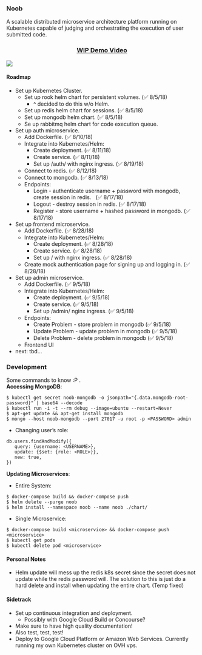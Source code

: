 ### Noob
A scalable distributed microservice architecture platform running on Kubernetes capable of judging and orchestrating the execution of user submitted code.  
<h3 align="center"><a href="https://www.youtube.com/watch?v=5R3UGIH7fm8">WIP Demo Video</a></h3>

<img src="https://raw.githubusercontent.com/kzh/noob/8e83d650de4d94855582c615944ef166819081f9/images/Noob%20Architecture.svg?sanitize=true">

#### Roadmap
- Set up Kubernetes Cluster.
    * Set up rook helm chart for persistent volumes. (✅ 8/5/18)
        * ^ decided to do this w/o Helm.
    * Set up redis helm chart for sessions. (✅ 8/5/18)
    * Set up mongodb helm chart. (✅ 8/5/18)
    * Se up rabbitmq helm chart for code execution queue.
- Set up auth microservice.
    * Add Dockerfile. (✅ 8/10/18)
    * Integrate into Kubernetes/Helm:
        * Create deployment. (✅ 8/11/18)
        * Create service. (✅ 8/11/18)
        * Set up /auth/ with nginx ingress. (✅ 8/19/18)
    * Connect to redis. (✅ 8/12/18)
    * Connect to mongodb. (✅ 8/13/18)
    * Endpoints:
        * Login - authenticate username + password with mongodb,              create session in redis.               (✅ 8/17/18)
        * Logout - destroy session in redis. (✅ 8/17/18)
        * Register - store username + hashed password in mongodb. (✅ 8/17/18)
- Set up frontend microservice.
    * Add Dockerfile. (✅ 8/28/18)
    * Integrate into Kubernetes/Helm:
        * Create deployment. (✅ 8/28/18)
        * Create service. (✅ 8/28/18)
        * Set up / with nginx ingress. (✅ 8/28/18)
    * Create mock authentication page for signing up and logging in. (✅ 8/28/18)
- Set up admin microservice.
    * Add Dockerfile. (✅ 9/5/18)
    * Integrate into Kubernetes/Helm:
        * Create deployment. (✅ 9/5/18)
        * Create service. (✅ 9/5/18)
        * Set up /admin/ nginx ingress. (✅ 9/5/18)
    * Endpoints:
        * Create Problem - store problem in mongodb (✅ 9/5/18)
        * Update Problem - update problem in mongodb (✅ 9/5/18)
        * Delete Problem - delete problem in mongodb (✅ 9/5/18)
    * Frontend UI
- next: tbd…

### Development
Some commands to know :P .  
**Accessing MongoDB**:
```
$ kubectl get secret noob-mongodb -o jsonpath="{.data.mongodb-root-password}" | base64 --decode
$ kubectl run -i -t --rm debug --image=ubuntu --restart=Never
$ apt-get update && apt-get install mongodb
$ mongo --host noob-mongodb --port 27017 -u root -p <PASSWORD> admin
```
   * Changing user’s role:
```
db.users.findAndModify({
   query: {username: <USERNAME>},
   update: {$set: {role: <ROLE>}},
   new: true,
})
```

**Updating Microservices**:
* Entire System:
```
$ docker-compose build && docker-compose push
$ helm delete --purge noob
$ helm install --namespace noob --name noob ./chart/
```
* Single Microservice:
```
$ docker-compose build <microservice> && docker-compose push <microservice>
$ kubectl get pods
$ kubectl delete pod <microservice>
```

#### Personal Notes
- Helm update will mess up the redis k8s secret since the secret does not update while the redis password will. The solution to this is just do a hard delete and install when updating the entire chart. (Temp fixed)

#### Sidetrack
- Set up continuous integration and deployment.
    * Possibly with Google Cloud Build or Concourse?
- Make sure to have high quality documentation!
- Also test, test, test!
- Deploy to Google Cloud Platform or Amazon Web Services. Currently running my own Kubernetes cluster on OVH vps.
